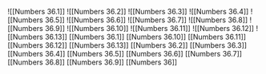 ![[Numbers 36.1]]
![[Numbers 36.2]]
![[Numbers 36.3]]
![[Numbers 36.4]]
![[Numbers 36.5]]
![[Numbers 36.6]]
![[Numbers 36.7]]
![[Numbers 36.8]]
![[Numbers 36.9]]
![[Numbers 36.10]]
![[Numbers 36.11]]
![[Numbers 36.12]]
![[Numbers 36.13]]
[[Numbers 36.1]]
[[Numbers 36.10]]
[[Numbers 36.11]]
[[Numbers 36.12]]
[[Numbers 36.13]]
[[Numbers 36.2]]
[[Numbers 36.3]]
[[Numbers 36.4]]
[[Numbers 36.5]]
[[Numbers 36.6]]
[[Numbers 36.7]]
[[Numbers 36.8]]
[[Numbers 36.9]]
[[Numbers 36]]

